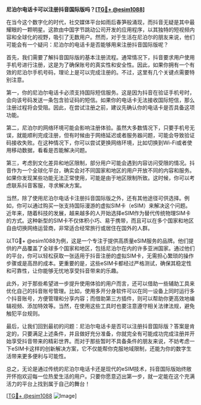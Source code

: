 **尼泊尔电话卡可以注册抖音国际版吗？[[TG💪+ @esim1088](https://t.me/s/esim1088)]**

在当今这个数字化的时代，社交媒体平台如雨后春笋般涌现，而抖音无疑是其中最耀眼的一颗明星。这款由中国字节跳动公司开发的应用程序，以其独特的短视频内容和全球化的视野，吸引了无数用户。然而，对于生活在尼泊尔的朋友来说，他们可能会有一个疑问：尼泊尔的电话卡是否能够用来注册抖音国际版呢？

首先，我们需要了解抖音国际版的基本注册流程。通常情况下，抖音要求用户使用手机号进行注册，这是为了确保账号的真实性和安全性。因此，如果你拥有一个有效的尼泊尔手机号码，理论上是可以完成注册的。不过，这里有几个关键点需要特别注意。

第一，你的尼泊尔电话卡必须支持国际短信服务。这是因为抖音在验证手机号时，会向该号码发送一条包含验证码的短信。如果你的电话卡无法接收国际短信，那么注册过程将会受阻。因此，在尝试注册之前，建议先确认你的电话卡是否具备这项功能。

第二，尼泊尔的网络环境可能会影响注册体验。虽然大多数情况下，只要手机号无误，就能顺利完成注册，但有时候由于网络延迟或者服务器问题，可能会导致验证码接收失败。在这种情况下，你可以尝试更换网络环境，比如切换到Wi-Fi或者使用移动数据，看看是否能解决问题。

第三，考虑到文化差异和地区限制，部分用户可能会遇到内容访问受限的情况。抖音作为一个全球化平台，确实会对不同国家和地区的用户开放不同的内容和服务。如果你发现某些功能无法正常使用，可能是由于地区限制所致。这时候，你可以考虑联系抖音客服，寻求解决方案。

当然，除了使用尼泊尔电话卡注册抖音国际版之外，还有其他途径可供选择。例如，你可以通过购买一张支持国际漫游的虚拟SIM卡（eSIM）来解决这个问题。近年来，随着科技的发展，越来越多的人开始选择eSIM作为替代传统物理SIM卡的方式。这种新型的SIM卡不仅体积小巧、易于携带，而且可以在多个国家和地区自由切换网络运营商，非常适合经常旅行或居住在国外的人群。

以TG💪+ @esim1088为例，这是一个专注于提供高质量eSIM服务的品牌。他们提供的产品覆盖了全球多个国家和地区，包括尼泊尔在内的许多亚洲国家。通过他们的平台，你可以轻松获取一张适用于抖音注册的虚拟SIM卡，无需担心繁琐的操作步骤或是高昂的成本。更重要的是，这些eSIM卡都经过严格测试，确保其稳定性和可靠性，让你能够无忧地享受抖音带来的乐趣。

此外，对于那些希望进一步提升使用体验的用户而言，还可以借助一些辅助工具来优化自己的抖音账号管理。比如，使用多开分身软件可以在同一设备上同时运行多个抖音账号，方便管理和分享内容；而借助第三方插件，则可以帮助你更高效地编辑视频、添加特效等。当然，在使用这些工具时也要注意遵守相关法律法规，避免触犯平台规则。

最后，让我们回到最初的问题：尼泊尔电话卡是否可以注册抖音国际版？答案是肯定的，只要满足上述条件，并且做好充分准备，你就完全有可能成功完成注册并开始享受抖音带来的精彩世界。而对于那些暂时不具备条件的朋友来说，不妨考虑一下eSIM卡这样的创新解决方案，它不仅能帮你克服地域限制，还能为你的数字生活带来更多便利与可能性。

总之，无论是通过传统的尼泊尔电话卡还是现代的eSIM技术，抖音国际版始终敞开怀抱欢迎每一位热爱生活的用户。只要你愿意迈出第一步，就一定能在这个充满活力的平台上找到属于自己的舞台！

[[TG💪+ @esim1088](https://t.me/s/esim1088) ![Image](https://i.postimg.cc/4NQfJmqS/Snipaste-2025-05-13-00-14-12.png)]